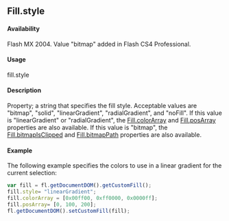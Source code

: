 ## Fill.style

#### Availability

Flash MX 2004. Value "bitmap" added in Flash CS4 Professional.

#### Usage

fill.style

#### Description

Property; a string that specifies the fill style. Acceptable values are "bitmap", "solid", "linearGradient", "radialGradient", and "noFill".
If this value is "linearGradient" or "radialGradient", the [Fill.colorArray](../Fill_object/Fill3.md) and [Fill.posArray](../Fill_object/Fill8.md) properties are also available. If this value is "bitmap", the [Fill.bitmapIsClipped](../Fill_object/Fill.md) and [Fill.bitmapPath](../Fill_object/Fill1.md) properties are also available.

#### Example

The following example specifies the colors to use in a linear gradient for the current selection:

```javascript
var fill = fl.getDocumentDOM().getCustomFill();
fill.style= "linearGradient";
fill.colorArray = [0x00ff00, 0xff0000, 0x0000ff];
fill.posArray= [0, 100, 200];
fl.getDocumentDOM().setCustomFill(fill);
```
